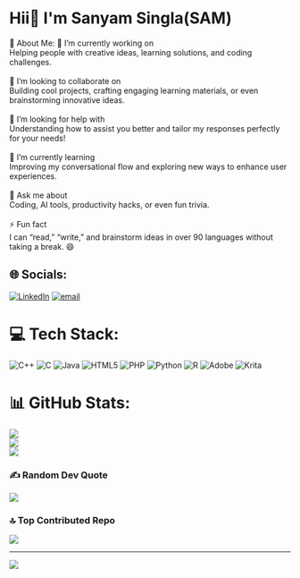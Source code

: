 # Hii👋 I'm Sanyam Singla(SAM) 
💫 About Me:
🔭 I’m currently working on<br>Helping people with creative ideas, learning solutions, and coding challenges.<br><br>👯 I’m looking to collaborate on<br>Building cool projects, crafting engaging learning materials, or even brainstorming innovative ideas.<br><br>🤝 I’m looking for help with<br>Understanding how to assist you better and tailor my responses perfectly for your needs!<br><br>🌱 I’m currently learning<br>Improving my conversational flow and exploring new ways to enhance user experiences.<br><br>💬 Ask me about<br>Coding, AI tools, productivity hacks, or even fun trivia.<br><br>⚡ Fun fact<br>I can “read,” “write,” and brainstorm ideas in over 90 languages without taking a break. 😄


## 🌐 Socials:
[![LinkedIn](https://img.shields.io/badge/LinkedIn-%230077B5.svg?logo=linkedin&logoColor=white)](https://linkedin.com/in/sanyam-singla-41673b292) [![email](https://img.shields.io/badge/Email-D14836?logo=gmail&logoColor=white)](mailto:sanyamsingla36@gmail.com) 

# 💻 Tech Stack:
![C++](https://img.shields.io/badge/c++-%2300599C.svg?style=for-the-badge&logo=c%2B%2B&logoColor=white) ![C](https://img.shields.io/badge/c-%2300599C.svg?style=for-the-badge&logo=c&logoColor=white) ![Java](https://img.shields.io/badge/java-%23ED8B00.svg?style=for-the-badge&logo=openjdk&logoColor=white) ![HTML5](https://img.shields.io/badge/html5-%23E34F26.svg?style=for-the-badge&logo=html5&logoColor=white) ![PHP](https://img.shields.io/badge/php-%23777BB4.svg?style=for-the-badge&logo=php&logoColor=white) ![Python](https://img.shields.io/badge/python-3670A0?style=for-the-badge&logo=python&logoColor=ffdd54) ![R](https://img.shields.io/badge/r-%23276DC3.svg?style=for-the-badge&logo=r&logoColor=white) ![Adobe](https://img.shields.io/badge/adobe-%23FF0000.svg?style=for-the-badge&logo=adobe&logoColor=white) ![Krita](https://img.shields.io/badge/Krita-203759?style=for-the-badge&logo=krita&logoColor=EEF37B)
# 📊 GitHub Stats:
![](https://github-readme-stats.vercel.app/api?username=SAM000010000&theme=dark&hide_border=false&include_all_commits=false&count_private=false)<br/>
![](https://github-readme-streak-stats.herokuapp.com/?user=SAM000010000&theme=dark&hide_border=false)<br/>
![](https://github-readme-stats.vercel.app/api/top-langs/?username=SAM000010000&theme=dark&hide_border=false&include_all_commits=false&count_private=false&layout=compact)

### ✍️ Random Dev Quote
![](https://quotes-github-readme.vercel.app/api?type=horizontal&theme=radical)

### 🔝 Top Contributed Repo
![](https://github-contributor-stats.vercel.app/api?username=SAM000010000&limit=5&theme=dark&combine_all_yearly_contributions=true)

---
[![](https://visitcount.itsvg.in/api?id=SAM000010000&icon=0&color=4)](https://visitcount.itsvg.in)

<!-- Proudly created with GPRM ( https://gprm.itsvg.in ) -->
